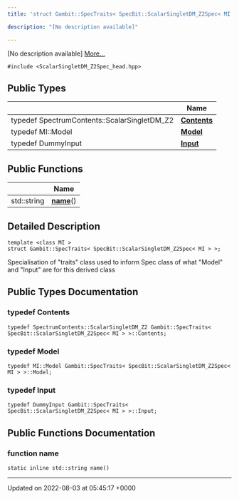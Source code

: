 ```yaml
---
title: 'struct Gambit::SpecTraits< SpecBit::ScalarSingletDM_Z2Spec< MI > >'

description: "[No description available]"

---
```









[No description available] [More...](#detailed-description)


`#include <ScalarSingletDM_Z2Spec_head.hpp>`

## Public Types

|                | Name           |
| -------------- | -------------- |
| typedef SpectrumContents::ScalarSingletDM_Z2 | **[Contents](/documentation/code/gambit_sphinx/classes/structgambit_1_1spectraits_3_01specbit_1_1scalarsingletdm__z2spec_3_01mi_01_4_01_4/#typedef-contents)**  |
| typedef MI::Model | **[Model](/documentation/code/gambit_sphinx/classes/structgambit_1_1spectraits_3_01specbit_1_1scalarsingletdm__z2spec_3_01mi_01_4_01_4/#typedef-model)**  |
| typedef DummyInput | **[Input](/documentation/code/gambit_sphinx/classes/structgambit_1_1spectraits_3_01specbit_1_1scalarsingletdm__z2spec_3_01mi_01_4_01_4/#typedef-input)**  |

## Public Functions

|                | Name           |
| -------------- | -------------- |
| std::string | **[name](/documentation/code/gambit_sphinx/classes/structgambit_1_1spectraits_3_01specbit_1_1scalarsingletdm__z2spec_3_01mi_01_4_01_4/#function-name)**() |

## Detailed Description

```
template <class MI >
struct Gambit::SpecTraits< SpecBit::ScalarSingletDM_Z2Spec< MI > >;
```


Specialisation of "traits" class used to inform Spec<T> class of what "Model" and "Input" are for this derived class 

## Public Types Documentation

### typedef Contents

```
typedef SpectrumContents::ScalarSingletDM_Z2 Gambit::SpecTraits< SpecBit::ScalarSingletDM_Z2Spec< MI > >::Contents;
```


### typedef Model

```
typedef MI::Model Gambit::SpecTraits< SpecBit::ScalarSingletDM_Z2Spec< MI > >::Model;
```


### typedef Input

```
typedef DummyInput Gambit::SpecTraits< SpecBit::ScalarSingletDM_Z2Spec< MI > >::Input;
```


## Public Functions Documentation

### function name

```
static inline std::string name()
```


-------------------------------

Updated on 2022-08-03 at 05:45:17 +0000